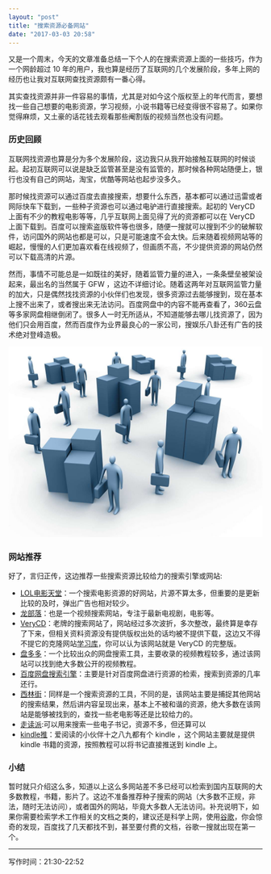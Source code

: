 ```yaml
---
layout: "post"
title: "搜索资源必备网站"
date: "2017-03-03 20:58"
---
```


又是一个周末，今天的文章准备总结一下个人的在搜索资源上面的一些技巧，作为一个网龄超过 10 年的用户，我也算是经历了互联网的几个发展阶段，多年上网的经历也让我对互联网查找资源颇有一番心得。

其实查找资源并非一件容易的事情，尤其是对如今这个版权至上的年代而言，要想找一些自己想要的电影资源，学习视频，小说书籍等已经变得很不容易了。如果你觉得麻烦，又土豪的话花钱去观看那些阉割版的视频当然也没有问题。

### 历史回顾

互联网找资源也算是分为多个发展阶段，这边我只从我开始接触互联网的时候谈起。起初互联网可以说是缺乏监管甚至是没有监管的，那时候各种网站随便上，银行也没有自己的网站，淘宝，优酷等网站也起步没多久。

那时候找资源可以通过百度去直接搜索，想要什么东西，基本都可以通过迅雷或者网际快车下载到，一些种子资源也可以通过电驴进行直接搜索。起初的 VeryCD 上面有不少的教程电影等等，几乎互联网上面见得了光的资源都可以在 VeryCD 上面下载到。百度可以搜索盗版软件等也很多，随便一搜就可以搜到不少的破解软件，访问国外的网站也都是可以，只是可能速度不会太快。后来随着视频网站等的崛起，慢慢的人们更加喜欢看在线视频了，但画质不高，不少提供资源的网站仍然可以下载高清的片源。

然而，事情不可能总是一如既往的美好，随着监管力量的进入，一条条壁垒被架设起来，最出名的当然属于 GFW ，这边不详细讨论。随着这两年对互联网监管力量的加大，只是偶然找找资源的小伙伴们也发现，很多资源过去能够搜到，现在基本上搜不出来了，或者搜出来无法访问。百度网盘中的内容不能再查看了，360云盘等多家网盘相继倒闭了。很多人一时无所适从，不知道能够去哪儿找资源了，因为他们只会用百度，然而百度作为业界最良心的一家公司，搜娱乐八卦还有广告的技术绝对登峰造极。

![](https://raw.githubusercontent.com/noparkinghere/noparkinghere.github.io/master/img/2017-03-03-搜索资源必备网站/1.jpg)


### 网站推荐

好了，言归正传，这边推荐一些搜索资源比较给力的搜索引擎或网站:

- [LOL电影天堂](http://www.loldytt.com/)：一个搜索电影资源的好网站，片源不算太多，但重要的是更新比较的及时，弹出广告也相对较少。
- [龙部落](http://www.lbldy.com/)：也是一个视频搜索网站，专注于最新电视剧，电影等。
- [VeryCD](http://www.verycd.com/sto/datum/)：老牌的搜索网站了，网站经过多次波折，多次整改，最终算是幸存了下来，但相关资料资源没有提供版权出处的话均被不提供下载，这边又不得不提它的克隆网站[学习库](http://www.xuexi111.com/)，你可以认为该网站就是 VeryCD 的完整版。
- [盘多多](http://www.panduoduo.net/)：一个比较出众的网盘搜索工具，主要收录的视频教程较多，通过该网站可以找到绝大多数公开的视频教程。
- [百度网盘搜索引擎](http://pan.ape8.cn/)：主要是针对百度网盘进行资源的检索，搜索到资源的几率还行。
- [西林街](http://www.xilinjie.com/)：同样是一个搜索资源的工具，不同的是，该网站主要是捕捉其他网站的搜索结果，然后讲内容呈现出来，基本上不被和谐的资源，绝大多数在该网站是能够被找到的，查找一些老电影等还是比较给力的。
- [走读派](http://www.zoudupai.com/):可以用来搜索一些电子书记，资源不多，但还算可以
- [kindle推](http://www.kindlepush.com/main)：爱阅读的小伙伴十之八九都有个 kindle ，这个网站主要就是提供 kindle 书籍的资源，按照教程可以将书记直接推送到 kindle 上。

### 小结

暂时就只介绍这么多，知道以上这么多网站差不多已经可以检索到国内互联网的大多数教程，书籍，影片了。这边不准备推荐种子搜索的网站（大多数不正规，非法，随时无法访问），或者国外的网站，毕竟大多数人无法访问。补充说明下，如果你需要检索学术工作相关的文档之类的，建议还是科学上网，使用[谷歌](http://www.Google.com)，你会惊奇的发现，百度找了几天都找不到，甚至要付费的文档，谷歌一搜就出现在第一个。

***

写作时间：21:30-22:52
